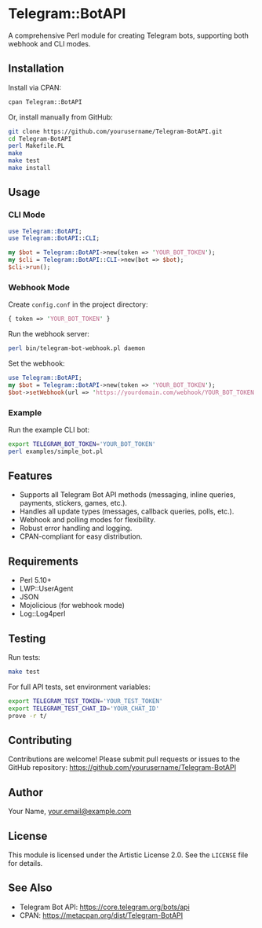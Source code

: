 # Telegram::BotAPI

A comprehensive Perl module for creating Telegram bots, supporting both webhook and CLI modes.

## Installation

Install via CPAN:

```bash
cpan Telegram::BotAPI
```

Or, install manually from GitHub:

```bash
git clone https://github.com/yourusername/Telegram-BotAPI.git
cd Telegram-BotAPI
perl Makefile.PL
make
make test
make install
```

## Usage

### CLI Mode

```perl
use Telegram::BotAPI;
use Telegram::BotAPI::CLI;

my $bot = Telegram::BotAPI->new(token => 'YOUR_BOT_TOKEN');
my $cli = Telegram::BotAPI::CLI->new(bot => $bot);
$cli->run();
```

### Webhook Mode

Create `config.conf` in the project directory:

```perl
{ token => 'YOUR_BOT_TOKEN' }
```

Run the webhook server:

```bash
perl bin/telegram-bot-webhook.pl daemon
```

Set the webhook:

```perl
use Telegram::BotAPI;
my $bot = Telegram::BotAPI->new(token => 'YOUR_BOT_TOKEN');
$bot->setWebhook(url => 'https://yourdomain.com/webhook/YOUR_BOT_TOKEN');
```

### Example

Run the example CLI bot:

```bash
export TELEGRAM_BOT_TOKEN='YOUR_BOT_TOKEN'
perl examples/simple_bot.pl
```

## Features

- Supports all Telegram Bot API methods (messaging, inline queries, payments, stickers, games, etc.).
- Handles all update types (messages, callback queries, polls, etc.).
- Webhook and polling modes for flexibility.
- Robust error handling and logging.
- CPAN-compliant for easy distribution.

## Requirements

- Perl 5.10+
- LWP::UserAgent
- JSON
- Mojolicious (for webhook mode)
- Log::Log4perl

## Testing

Run tests:

```bash
make test
```

For full API tests, set environment variables:

```bash
export TELEGRAM_TEST_TOKEN='YOUR_TEST_TOKEN'
export TELEGRAM_TEST_CHAT_ID='YOUR_CHAT_ID'
prove -r t/
```

## Contributing

Contributions are welcome! Please submit pull requests or issues to the GitHub repository: https://github.com/yourusername/Telegram-BotAPI

## Author

Your Name, <your.email@example.com>

## License

This module is licensed under the Artistic License 2.0. See the `LICENSE` file for details.

## See Also

- Telegram Bot API: https://core.telegram.org/bots/api
- CPAN: https://metacpan.org/dist/Telegram-BotAPI